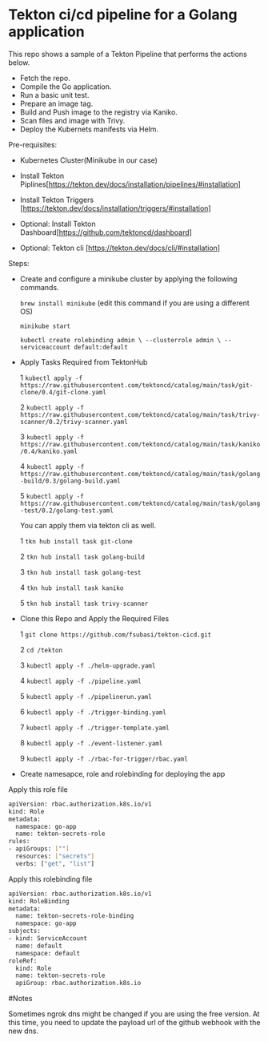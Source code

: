 # Tekton ci/cd pipeline for a Golang application
This repo shows a sample of a Tekton Pipeline that performs the actions below.

- Fetch the repo.
- Compile the Go application.
- Run a basic unit test.
- Prepare an image tag.
- Build and Push image to the registry via Kaniko.
- Scan files and image with Trivy.
- Deploy the Kubernets manifests via Helm.

Pre-requisites:

- Kubernetes Cluster(Minikube in our case)

- Install Tekton Piplines[https://tekton.dev/docs/installation/pipelines/#installation]

- Install Tekton Triggers [https://tekton.dev/docs/installation/triggers/#installation]

- Optional: Install Tekton Dashboard[https://github.com/tektoncd/dashboard] 

- Optional: Tekton cli [https://tekton.dev/docs/cli/#installation]  


Steps:

- Create and configure a minikube cluster by applying the following commands.
 
  `brew install minikube` (edit this command if you are using a different OS)
  
  `minikube start`

  `kubectl create rolebinding admin \
  --clusterrole admin \
  --serviceaccount default:default`

- Apply Tasks Required from TektonHub

  1 `kubectl apply -f https://raw.githubusercontent.com/tektoncd/catalog/main/task/git-clone/0.4/git-clone.yaml`

  2 `kubectl apply -f https://raw.githubusercontent.com/tektoncd/catalog/main/task/trivy-scanner/0.2/trivy-scanner.yaml`

  3 `kubectl apply -f https://raw.githubusercontent.com/tektoncd/catalog/main/task/kaniko/0.4/kaniko.yaml`

  4 `kubectl apply -f https://raw.githubusercontent.com/tektoncd/catalog/main/task/golang-build/0.3/golang-build.yaml`

  5 `kubectl apply -f https://raw.githubusercontent.com/tektoncd/catalog/main/task/golang-test/0.2/golang-test.yaml`

  You can apply them via tekton cli as well.

  1 `tkn hub install task git-clone`

  2 `tkn hub install task golang-build`

  3 `tkn hub install task golang-test`

  4 `tkn hub install task kaniko`

  5 `tkn hub install task trivy-scanner`

- Clone this Repo and Apply the Required Files
  
  1 `git clone https://github.com/fsubasi/tekton-cicd.git`

  2 `cd /tekton`

  3 `kubectl apply -f ./helm-upgrade.yaml`

  4 `kubectl apply -f ./pipeline.yaml`

  5 `kubectl apply -f ./pipelinerun.yaml`

  6 `kubectl apply -f ./trigger-binding.yaml`

  7 `kubectl apply -f ./trigger-template.yaml`

  8 `kubectl apply -f ./event-listener.yaml`

  9 `kubectl apply -f ./rbac-for-trigger/rbac.yaml`

- Create namesapce, role and rolebinding for deploying the app

Apply this role file 

```bash
apiVersion: rbac.authorization.k8s.io/v1
kind: Role
metadata:
  namespace: go-app
  name: tekton-secrets-role
rules:
- apiGroups: [""]
  resources: ["secrets"]
  verbs: ["get", "list"]
```

Apply this rolebinding file


```bash
apiVersion: rbac.authorization.k8s.io/v1
kind: RoleBinding
metadata:
  name: tekton-secrets-role-binding
  namespace: go-app
subjects:
- kind: ServiceAccount
  name: default
  namespace: default
roleRef:
  kind: Role
  name: tekton-secrets-role
  apiGroup: rbac.authorization.k8s.io
```




#Notes

Sometimes ngrok dns might be changed if you are using the free version. At this time, you need to update the payload url of the github webhook with the new dns.

